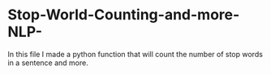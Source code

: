 # Stop-World-Counting-and-more-NLP-
In this file I made a python function that will count the number of stop words in a sentence and more.
